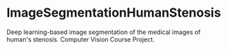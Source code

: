 # ImageSegmentationHumanStenosis
Deep learning-based image segmentation of the medical images of human's stenosis. Computer Vision Course Project. 
